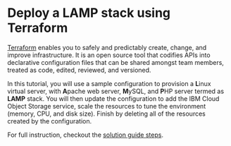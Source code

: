 # Deploy a LAMP stack using Terraform

[Terraform](https://www.terraform.io/) enables you to safely and predictably create, change, and improve infrastructure. It is an open source tool that codifies APIs into declarative configuration files that can be shared amongst team members, treated as code, edited, reviewed, and versioned.

In this tutorial, you will use a sample configuration to provision a **L**inux virtual server, with **A**pache web server, **M**ySQL, and **P**HP server termed as **LAMP** stack. You will then update the configuration to add the IBM Cloud  Object Storage service, scale the resources to tune the environment (memory, CPU, and disk size). Finish by deleting all of the resources created by the configuration.

For full instruction, checkout the [solution guide steps](https://console.bluemix.net/docs/tutorials/infrastructure-as-code-terraform.html#automate-deployment-of-environments-using-terraform).

